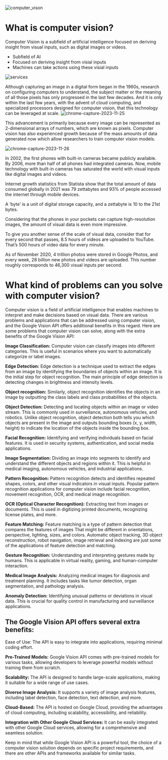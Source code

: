 ![computer_vison](https://github.com/ngchub/Google-Cloud-Workshops/assets/28653377/71ae6473-4fe9-4552-bad9-e519aca53133)

# What is computer vision?

Computer Vision is a subfield of artificial intelligence focused on deriving insight from visual inputs, such as digital images or videos.

  - Subfield of AI
  - Focused on deriving insight from visial inputs
  - Machines can take actions using these visial inputs

![services](https://github.com/ngchub/Google-Cloud-Workshops/assets/28653377/be6385f2-6b6d-48cc-8cb5-f54d13715592)

Although capturing an image in a digital form began in the 1960s, research on configuring computers to understand, the subject matter or the meaning of all those pixels has only progressed in the last few decades. And it is only within the last few years, with the advent of cloud computing, and specialized processors designed for computer vision, that this technology can be leveraged at scale.
![chrome-capture-2023-11-25](https://github.com/ngchub/Google-Cloud-Workshops/assets/28653377/d80a6cd5-cc98-4ffe-9a9f-b36ba9947dbb)


This advancement is primarily because every image can be represented as 2-dimensional arrays of numbers, which are known as pixels. Computer vision has also experienced growth because of the mass amounts of data generated now which allow researchers to train computer vision models.

![chrome-capture-2023-11-26](https://github.com/ngchub/Google-Cloud-Workshops/assets/28653377/325a1956-58ba-4b88-8fa9-67aea54d23f6)

In 2002, the first phones with built-in cameras became publicly available. By 2006, more than half of all phones had integrated cameras. Now, mobile technology with built-in cameras has saturated the world with visual inputs like digital images and videos.

Internet growth statistics from Statista show that the total amount of data consumed globally in 2021 was 79 zettabytes and 93% of people accessed the internet through mobile devices.

A ‘byte’ is a unit of digital storage capacity, and a zettabyte is 10 to the 21st bytes.

Considering that the phones in your pockets can capture high-resolution images, the amount of visual data is even more impressive.

To give you another sense of the scale of visual data, consider that for every second that passes, 8.5 hours of videos are uploaded to YouTube. That’s 500 hours of video data for every minute.

As of November 2020, 4 trillion photos were stored in Google Photos, and every week, 28 billion new photos and videos are uploaded. This number roughly corresponds to 46,300 visual inputs per second.

# What kind of problems can you solve with computer vision?

Computer vision is a field of artificial intelligence that enables machines to interpret and make decisions based on visual data. There are various problems and applications that can be addressed using computer vision, and the Google Vision API offers additional benefits in this regard. Here are some problems that computer vision can solve, along with the extra benefits of the Google Vision API:

**Image Classification:** Computer vision can classify images into different categories. This is useful in scenarios where you want to automatically categorize or label images.

**Edge Detection:** Edge detection is a technique used to extract the edges from an image by identifying the boundaries of objects within an image. It is the initial step for object recognition. The main principle of edge detection is detecting changes in brightness and intensity levels.

**Object recognition:** Similarly, object recognition identifies the objects in an image by outputting the class labels and class probabilities of the objects.

**Object Detection:** Detecting and locating objects within an image or video stream. This is commonly used in surveillance, autonomous vehicles, and robotics. Unlike object recognition, object detection both tells you which objects are present in the image and outputs bounding boxes (x, y, width, height) to indicate the location of the objects inside the bounding box.

**Facial Recognition:** Identifying and verifying individuals based on facial features. It is used in security systems, authentication, and social media applications.

**Image Segmentation:** Dividing an image into segments to identify and understand the different objects and regions within it. This is helpful in medical imaging, autonomous vehicles, and industrial applications.

**Pattern Recognition:** Pattern recognition detects and identifies repeated shapes, colors, and other visual indicators in visual inputs. Popular pattern recognition applications for computer vision include facial recognition, movement recognition, OCR, and medical image recognition.

**OCR (Optical Character Recognition):** Extracting text from images or documents. This is used in digitizing printed documents, recognizing license plates, and more.

**Feature Matching:** Feature matching is a type of pattern detection that compares the features of images That might be different in orientations, perspective, lighting, sizes, and colors. Automatic object tracking, 3D object reconstruction, robot navigation, image retrieval and indexing are just some of the applications of feature detection and matching.

**Gesture Recognition:** Understanding and interpreting gestures made by humans. This is applicable in virtual reality, gaming, and human-computer interaction.

**Medical Image Analysis:** Analyzing medical images for diagnosis and treatment planning. It includes tasks like tumor detection, organ segmentation, and pathology analysis.

**Anomaly Detection:** Identifying unusual patterns or deviations in visual data. This is crucial for quality control in manufacturing and surveillance applications.

## The Google Vision API offers several extra benefits:

Ease of Use: The API is easy to integrate into applications, requiring minimal coding effort.

**Pre-Trained Models:** Google Vision API comes with pre-trained models for various tasks, allowing developers to leverage powerful models without training them from scratch.

**Scalability:** The API is designed to handle large-scale applications, making it suitable for a wide range of use cases.

**Diverse Image Analysis:** It supports a variety of image analysis features, including label detection, face detection, text detection, and more.

**Cloud-Based:** The API is hosted on Google Cloud, providing the advantages of cloud computing, including scalability, accessibility, and reliability.

**Integration with Other Google Cloud Services:** It can be easily integrated with other Google Cloud services, allowing for a comprehensive and seamless solution.

Keep in mind that while Google Vision API is a powerful tool, the choice of a computer vision solution depends on specific project requirements, and there are other APIs and frameworks available for similar tasks.







